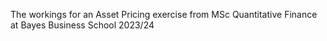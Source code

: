 The workings for an Asset Pricing exercise from MSc Quantitative Finance at Bayes Business School 2023/24

